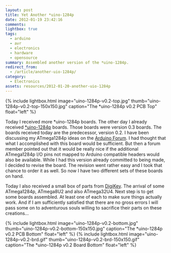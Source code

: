 ```yaml
---
layout: post
title: Yet Another *uino-1284p
date: 2012-01-19 23:42:16
comments: 
lightbox: true
tags:
  - arduino
  - avr
  - electronics
  - hardware
  - opensource
summary: Assembled another version of the *uino-1284p.
redirect_from:
  - /article/another-uio-1284p/
category:
  - Electronics
assets: resources/2012-01-20-another-uio-1284p
---
```


{% include lightbox.html image="uino-1284p-v0.2-top.jpg" thumb="uino-1284p-v0.2-top-150x150.jpg" caption="The *uino-1284p v0.2 PCB Top"  float="left" %}

Today I received more *uino-1284p boards. The other day I already received [*uino-1284p](uino-1284p-arrived) boards. Those boards were version 0.3 boards. The boards received today are the predecessor, version 0.2. I have been discussing my ATmega1284p ideas on the [Arduino Forum](http://arduino.cc/forum/index.php/topic,61126.msg638416.html#msg638416). I had thought that what I accomplished with this board would be sufficient. But then a forum member pointed out that it would be really nice if the additional ATmega1284p I/O pins not mapped to Arduino compatible headers would also be available. While I had this version already committed to being made, I decided to revise the board. The revision went rather easy and I took that chance to order it as well. So now I have two different sets of these boards on hand.

Today I also received a small box of parts from [DigiKey](http://digikey.com). The arrival of some ATmega1284p, ATmega8U2 and also ATmega32U4. Next step is to get some boards assembled. At least one of each to make sure things actually work. And if I am sufficiently satisfied that there are no gross errors I will pass some on to adventurous souls willing to sacrifice their parts on these creations...

{% include lightbox.html image="uino-1284p-v0.2-bottom.jpg" thumb="uino-1284p-v0.2-bottom-150x150.jpg" caption="The *uino-1284p v0.2 PCB Bottom"  float="left" %}
{% include lightbox.html image="uino-1284p-v0.2-brd.gif" thumb="uino-1284p-v0.2-brd-150x150.gif" caption="The *uino-1284p v0.2 Board Bottom"  float="left" %}
